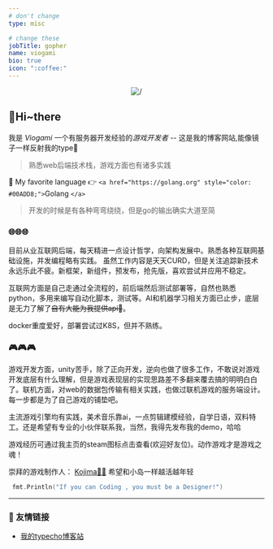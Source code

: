```yaml
---
# don't change
type: misc

# change these
jobTitle: gopher
name: viogami
bio: true
icon: ":coffee:"
---
```

<div align="center" >
<!-- programming tool icon 使用软件 -->
<img src="https://skillicons.dev/icons?i=go,cs,docker,mysql,py,git,unity,blender,vue,ps,pr,latex,matlab" alt= />
</div>

## 👋Hi~there

我是 *Viogami* 一个有服务器开发经验的*游戏开发者* -- 这是我的博客网站,能像镜子一样反射我的type🤗

> 熟悉web后端技术栈，游戏方面也有诸多实践

📓 My favorite language 👉 `<a href="https://golang.org" style="color: #00ADD8;">`Golang `</a>`

> 开发的时候是有各种弯弯绕绕，但是go的输出确实大道至简

### 🌐🌐🌐

目前从业互联网后端，每天精进一点设计哲学，向架构发展中。熟悉各种互联网基础设施，并发编程略有实践。
虽然工作内容是天天CURD，但是关注追踪新技术永远乐此不疲。新框架，新组件，预发布，抢先版，喜欢尝试并应用不稳定。

互联网方面是自己走通过全流程的，前后端然后测试部署等，自然也熟悉python，多用来编写自动化脚本，测试等。AI和机器学习相关方面已止步，底层是无力了解了~~自有大能为我提供api🙏~~。

docker重度爱好，部署尝试过K8S，但并不熟练。

### 🎮🎮🎮

游戏开发方面，unity苦手，除了正向开发，逆向也做了很多工作，不敢说对游戏开发底层有什么理解，但是游戏表现层的实现思路差不多翻来覆去搞的明明白白了。联机方面，对web的数据包传输有相关实践，也做过联机游戏的服务端设计。每一步都是为了自己游戏的铺垫吧。

主流游戏引擎均有实践，美术音乐靠ai，一点剪辑建模经验，自学日语，双料特工。还是希望有专业的小伙伴联系我，当然，我得先发布我的demo，哈哈

游戏经历可通过我主页的steam图标点击查看(欢迎好友位)。动作游戏才是游戏之魂！

崇拜的游戏制作人： [Kojima😶‍🌫️](https://www.kojimaproductions.jp/zh-hans)
希望和小岛一样越活越年轻

```go
 fmt.Println("If you can Coding , you must be a Designer!")
```

---

### 👥 友情链接

- [我的typecho博客站](http://viogami.tech)
